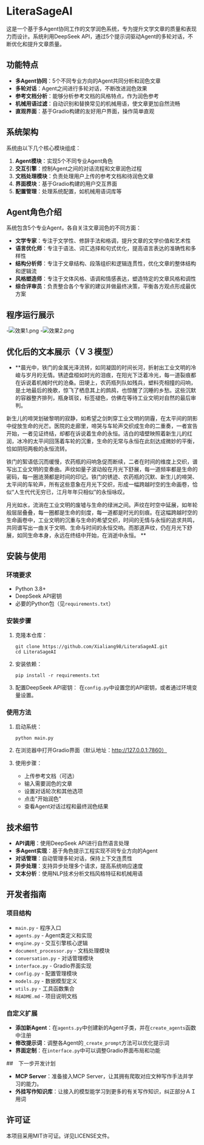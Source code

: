 # LiteraSageAI

这是一个基于多Agent协同工作的文学润色系统，专为提升文学文章的质量和表现力而设计。系统利用DeepSeek API，通过5个提示词驱动Agent的多轮对话，不断优化和提升文章质量。

## 功能特点

- **多Agent协同**：5个不同专业方向的Agent共同分析和润色文章
- **多轮对话**：Agent之间进行多轮对话，不断改进润色效果
- **参考文档分析**：能够分析参考文档的风格特点，作为润色参考
- **机械用语过滤**：自动识别和替换常见的机械用语，使文章更加自然流畅
- **直观界面**：基于Gradio构建的友好用户界面，操作简单直观

## 系统架构

系统由以下几个核心模块组成：

1. **Agent模块**：实现5个不同专业Agent角色
2. **交互引擎**：控制Agent之间的对话流程和文章润色过程
3. **文档处理模块**：负责处理用户上传的参考文档和待润色文章
4. **界面模块**：基于Gradio构建的用户交互界面
5. **配置管理**：处理系统配置，如机械用语词库等

## Agent角色介绍

系统包含5个专业Agent，各自关注文章润色的不同方面：

- **文学专家**：专注于文学性、修辞手法和格调，提升文章的文学价值和艺术性
- **语言优化师**：专注于语法、词汇选择和句式优化，提高语言表达的准确性和多样性
- **结构分析师**：专注于文章结构、段落组织和逻辑连贯性，优化文章的整体结构和逻辑流
- **风格塑造师**：专注于文体风格、语调和情感表达，塑造特定的文章风格和调性
- **综合评审员**：负责整合各个专家的建议并做最终决策，平衡各方观点形成最优方案
##  程序运行展示
-![效果1.png](https://img.picui.cn/free/2025/03/20/67dafe82e3790.png)
-![效果2.png](https://img.picui.cn/free/2025/03/20/67dafe8295b25.png)

##  优化后的文本展示（Ｖ３模型）

- **晨光中，铁门的金属光泽流转，如同凝固的时间长河，折射出工业文明的冷峻与岁月的无情。锈迹盘桓如时光的泪痕，在阳光下泛着冷光，每一道裂痕都在诉说着机械时代的沧桑。田埂上，农药瓶列队如残兵，塑料壳相撞的闷响，是土地最后的挽歌，惊飞了栖息其上的鹧鸪，也惊醒了沉睡的乡愁。这些沉默的容器整齐排列，瓶身斑驳，标签褪色，仿佛在等待工业文明对自然的最后审判。

新生儿的啼哭划破黎明的寂静，如希望之剑刺穿工业文明的阴霾，在太平间的阴影中绽放生命的光芒。医院的走廊里，啼哭与车轮声交织成生命的二重奏，一者宣告开始，一者见证终结，却都在诉说着生命的永恒。洁白的墙壁映照着新生儿的红润，冰冷的太平间回荡着车轮的沉重，生命的无常与永恒在此刻达成微妙的平衡，恰如阴阳两极的永恒流转。

铁门的絮语低沉而缓慢，农药瓶的闷响急促而断续，二者在时间的维度上交织，谱写出工业文明的变奏曲。声纹如量子波动般在月光下舒展，每一道频率都是生命的密码，每一圈涟漪都是时间的印记。铁门的锈迹、农药瓶的沉默、新生儿的啼哭、太平间的车轮声，所有这些意象在月光下交织，形成一幅跨越时空的生命画卷，恰似“人生代代无穷已，江月年年只相似”的永恒咏叹。

月光如水，流淌在工业文明的废墟与生命的绿洲之间。声纹在时空中延展，如年轮般层层叠叠，每一圈都是生命的刻度，每一道都是时光的刻痕。在这幅跨越时空的生命画卷中，工业文明的沉重与生命的希望交织，时间的无情与永恒的追求共鸣，共同谱写出一曲关于文明、生命与时间的永恒交响。而那道声纹，仍在月光下舒展，如同生命本身，永远在终结中开始，在消逝中永恒。
**

## 安装与使用

### 环境要求

- Python 3.8+
- DeepSeek API密钥
- 必要的Python包（见`requirements.txt`）

### 安装步骤

1. 克隆本仓库：
   ```
   git clone https://github.com/Xialiang98/LiteraSageAI.git
   cd LiteraSageAI
   ```

2. 安装依赖：
   ```
   pip install -r requirements.txt
   ```

3. 配置DeepSeek API密钥：
   在`config.py`中设置您的API密钥，或者通过环境变量设置。

### 使用方法

1. 启动系统：
   ```
   python main.py
   ```

2. 在浏览器中打开Gradio界面（默认地址：http://127.0.0.1:7860）

3. 使用步骤：
   - 上传参考文档（可选）
   - 输入需要润色的文章
   - 设置对话轮次和其他选项
   - 点击"开始润色"
   - 查看Agent对话过程和最终润色结果

## 技术细节

- **API调用**：使用DeepSeek API进行自然语言处理
- **多Agent实现**：基于角色提示工程实现不同专业方向的Agent
- **对话管理**：自动管理多轮对话，保持上下文连贯性
- **异步处理**：支持异步处理多个请求，提高系统响应速度
- **文本分析**：使用NLP技术分析文档风格特征和机械用语

## 开发者指南

### 项目结构

- `main.py` - 程序入口
- `agents.py` - Agent类定义和实现
- `engine.py` - 交互引擎核心逻辑
- `document_processor.py` - 文档处理模块
- `conversation.py` - 对话管理模块
- `interface.py` - Gradio界面实现
- `config.py` - 配置管理模块
- `models.py` - 数据模型定义
- `utils.py` - 工具函数集合
- `README.md` - 项目说明文档

### 自定义扩展

- **添加新Agent**：在`agents.py`中创建新的Agent子类，并在`create_agents`函数中注册
- **修改提示词**：调整各Agent的`_create_prompt`方法可以优化提示词
- **界面定制**：在`interface.py`中可以调整Gradio界面布局和功能

##　下一步开发计划

- **MCP Server**：准备接入MCP Server，让其拥有爬取对应文种写作手法并学习的能力。
- **外挂写作知识库**：让接入的模型能学习到更多的有关写作知识，纠正部分ＡＩ用词

  
## 许可证

本项目采用MIT许可证。详见LICENSE文件。 
